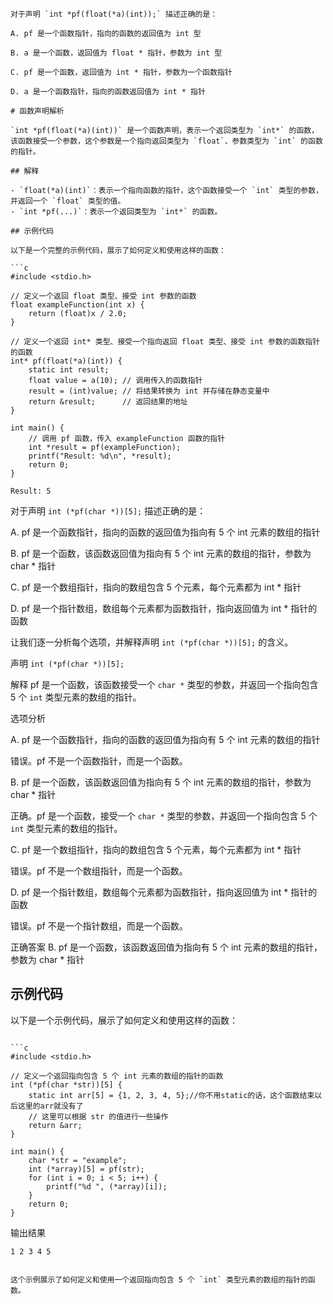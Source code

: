 ```
对于声明 `int *pf(float(*a)(int));` 描述正确的是：

A. pf 是一个函数指针，指向的函数的返回值为 int 型

B. a 是一个函数，返回值为 float * 指针，参数为 int 型

C. pf 是一个函数，返回值为 int * 指针，参数为一个函数指针

D. a 是一个函数指针，指向的函数返回值为 int * 指针

# 函数声明解析

`int *pf(float(*a)(int))` 是一个函数声明，表示一个返回类型为 `int*` 的函数，该函数接受一个参数，这个参数是一个指向返回类型为 `float`、参数类型为 `int` 的函数的指针。

## 解释

- `float(*a)(int)`：表示一个指向函数的指针，这个函数接受一个 `int` 类型的参数，并返回一个 `float` 类型的值。
- `int *pf(...)`：表示一个返回类型为 `int*` 的函数。

## 示例代码

以下是一个完整的示例代码，展示了如何定义和使用这样的函数：

```c
#include <stdio.h>

// 定义一个返回 float 类型、接受 int 参数的函数
float exampleFunction(int x) {
    return (float)x / 2.0;
}

// 定义一个返回 int* 类型、接受一个指向返回 float 类型、接受 int 参数的函数指针的函数
int* pf(float(*a)(int)) {
    static int result;
    float value = a(10); // 调用传入的函数指针
    result = (int)value; // 将结果转换为 int 并存储在静态变量中
    return &result;      // 返回结果的地址
}

int main() {
    // 调用 pf 函数，传入 exampleFunction 函数的指针
    int *result = pf(exampleFunction);
    printf("Result: %d\n", *result);
    return 0;
}
```

```
Result: 5
```

对于声明 `int (*pf(char *))[5];` 描述正确的是：

A. pf 是一个函数指针，指向的函数的返回值为指向有 5 个 int 元素的数组的指针

B. pf 是一个函数，该函数返回值为指向有 5 个 int 元素的数组的指针，参数为 char * 指针

C. pf 是一个数组指针，指向的数组包含 5 个元素，每个元素都为 int * 指针

D. pf 是一个指针数组，数组每个元素都为函数指针，指向返回值为 int * 指针的函数

让我们逐一分析每个选项，并解释声明 `int (*pf(char *))[5];` 的含义。

声明
`int (*pf(char *))[5];`

解释
pf 是一个函数，该函数接受一个 `char *` 类型的参数，并返回一个指向包含 5 个 `int` 类型元素的数组的指针。

选项分析

A. pf 是一个函数指针，指向的函数的返回值为指向有 5 个 int 元素的数组的指针

错误。pf 不是一个函数指针，而是一个函数。

B. pf 是一个函数，该函数返回值为指向有 5 个 int 元素的数组的指针，参数为 char * 指针

正确。pf 是一个函数，接受一个 `char *` 类型的参数，并返回一个指向包含 5 个 `int` 类型元素的数组的指针。

C. pf 是一个数组指针，指向的数组包含 5 个元素，每个元素都为 int * 指针

错误。pf 不是一个数组指针，而是一个函数。

D. pf 是一个指针数组，数组每个元素都为函数指针，指向返回值为 int * 指针的函数

错误。pf 不是一个指针数组，而是一个函数。

正确答案
B. pf 是一个函数，该函数返回值为指向有 5 个 int 元素的数组的指针，参数为 char * 指针

## 示例代码

以下是一个示例代码，展示了如何定义和使用这样的函数：
```

```c
#include <stdio.h>

// 定义一个返回指向包含 5 个 int 元素的数组的指针的函数
int (*pf(char *str))[5] {
    static int arr[5] = {1, 2, 3, 4, 5};//你不用static的话，这个函数结束以后这里的arr就没有了
    // 这里可以根据 str 的值进行一些操作
    return &arr;
}

int main() {
    char *str = "example";
    int (*array)[5] = pf(str);
    for (int i = 0; i < 5; i++) {
        printf("%d ", (*array)[i]);
    }
    return 0;
}
```

输出结果
```
1 2 3 4 5
```
```

这个示例展示了如何定义和使用一个返回指向包含 5 个 `int` 类型元素的数组的指针的函数。
```